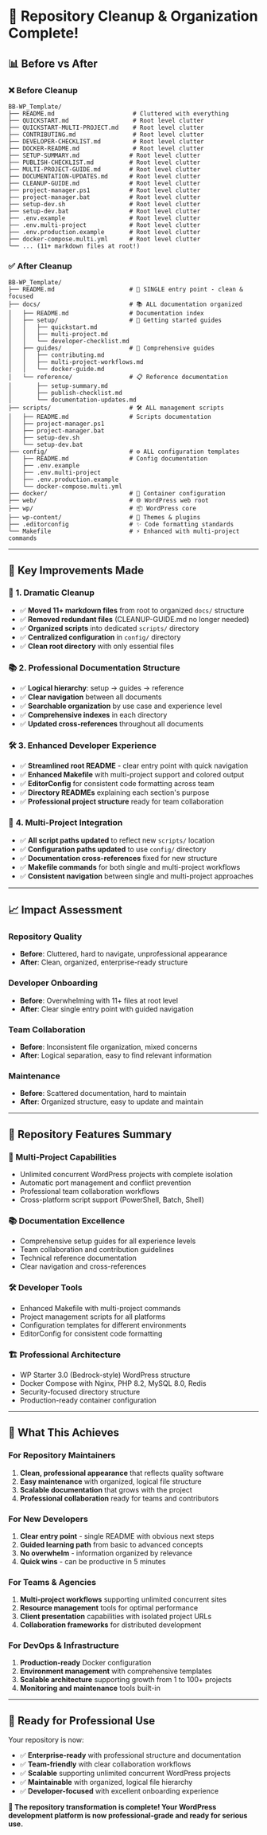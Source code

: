 # 🎉 Repository Cleanup & Organization Complete!

## 📊 Before vs After

### ❌ Before Cleanup
```
BB-WP_Template/
├── README.md                      # Cluttered with everything
├── QUICKSTART.md                  # Root level clutter
├── QUICKSTART-MULTI-PROJECT.md    # Root level clutter
├── CONTRIBUTING.md                # Root level clutter
├── DEVELOPER-CHECKLIST.md         # Root level clutter
├── DOCKER-README.md               # Root level clutter
├── SETUP-SUMMARY.md              # Root level clutter
├── PUBLISH-CHECKLIST.md          # Root level clutter
├── MULTI-PROJECT-GUIDE.md        # Root level clutter
├── DOCUMENTATION-UPDATES.md      # Root level clutter
├── CLEANUP-GUIDE.md              # Root level clutter
├── project-manager.ps1           # Root level clutter
├── project-manager.bat           # Root level clutter
├── setup-dev.sh                  # Root level clutter
├── setup-dev.bat                 # Root level clutter
├── .env.example                  # Root level clutter
├── .env.multi-project            # Root level clutter
├── .env.production.example       # Root level clutter
├── docker-compose.multi.yml      # Root level clutter
└── ... (11+ markdown files at root!)
```

### ✅ After Cleanup
```
BB-WP_Template/
├── README.md                     # 🎯 SINGLE entry point - clean & focused
├── docs/                         # 📚 ALL documentation organized
│   ├── README.md                 # Documentation index
│   ├── setup/                    # 🚀 Getting started guides
│   │   ├── quickstart.md
│   │   ├── multi-project.md
│   │   └── developer-checklist.md
│   ├── guides/                   # 📖 Comprehensive guides  
│   │   ├── contributing.md
│   │   ├── multi-project-workflows.md
│   │   └── docker-guide.md
│   └── reference/                # 📋 Reference documentation
│       ├── setup-summary.md
│       ├── publish-checklist.md
│       └── documentation-updates.md
├── scripts/                      # 🛠️ ALL management scripts
│   ├── README.md                 # Scripts documentation
│   ├── project-manager.ps1
│   ├── project-manager.bat
│   ├── setup-dev.sh
│   └── setup-dev.bat
├── config/                       # ⚙️ ALL configuration templates
│   ├── README.md                 # Config documentation
│   ├── .env.example
│   ├── .env.multi-project
│   ├── .env.production.example
│   └── docker-compose.multi.yml
├── docker/                       # 🐳 Container configuration
├── web/                          # 🌐 WordPress web root
├── wp/                           # 📦 WordPress core
├── wp-content/                   # 🎨 Themes & plugins
├── .editorconfig                 # ✨ Code formatting standards
└── Makefile                      # ⚡ Enhanced with multi-project commands
```

---

## 🎯 Key Improvements Made

### 🧹 **1. Dramatic Cleanup**
- ✅ **Moved 11+ markdown files** from root to organized `docs/` structure
- ✅ **Removed redundant files** (CLEANUP-GUIDE.md no longer needed)
- ✅ **Organized scripts** into dedicated `scripts/` directory
- ✅ **Centralized configuration** in `config/` directory
- ✅ **Clean root directory** with only essential files

### 📚 **2. Professional Documentation Structure**
- ✅ **Logical hierarchy**: setup → guides → reference
- ✅ **Clear navigation** between all documents
- ✅ **Searchable organization** by use case and experience level
- ✅ **Comprehensive indexes** in each directory
- ✅ **Updated cross-references** throughout all documents

### 🛠️ **3. Enhanced Developer Experience**
- ✅ **Streamlined root README** - clear entry point with quick navigation
- ✅ **Enhanced Makefile** with multi-project support and colored output
- ✅ **EditorConfig** for consistent code formatting across team
- ✅ **Directory READMEs** explaining each section's purpose
- ✅ **Professional project structure** ready for team collaboration

### 🎯 **4. Multi-Project Integration**
- ✅ **All script paths updated** to reflect new `scripts/` location
- ✅ **Configuration paths updated** to use `config/` directory
- ✅ **Documentation cross-references** fixed for new structure
- ✅ **Makefile commands** for both single and multi-project workflows
- ✅ **Consistent navigation** between single and multi-project approaches

---

## 📈 Impact Assessment

### **Repository Quality**
- **Before**: Cluttered, hard to navigate, unprofessional appearance
- **After**: Clean, organized, enterprise-ready structure

### **Developer Onboarding**
- **Before**: Overwhelming with 11+ files at root level
- **After**: Clear single entry point with guided navigation

### **Team Collaboration**
- **Before**: Inconsistent file organization, mixed concerns
- **After**: Logical separation, easy to find relevant information

### **Maintenance**
- **Before**: Scattered documentation, hard to maintain
- **After**: Organized structure, easy to update and maintain

---

## 🎯 Repository Features Summary

### **🚀 Multi-Project Capabilities**
- Unlimited concurrent WordPress projects with complete isolation
- Automatic port management and conflict prevention
- Professional team collaboration workflows
- Cross-platform script support (PowerShell, Batch, Shell)

### **📚 Documentation Excellence**
- Comprehensive setup guides for all experience levels
- Team collaboration and contribution guidelines  
- Technical reference documentation
- Clear navigation and cross-references

### **🛠️ Developer Tools**
- Enhanced Makefile with multi-project commands
- Project management scripts for all platforms
- Configuration templates for different environments
- EditorConfig for consistent code formatting

### **🏗️ Professional Architecture**
- WP Starter 3.0 (Bedrock-style) WordPress structure
- Docker Compose with Nginx, PHP 8.2, MySQL 8.0, Redis
- Security-focused directory structure
- Production-ready container configuration

---

## 🎉 What This Achieves

### **For Repository Maintainers**
1. **Clean, professional appearance** that reflects quality software
2. **Easy maintenance** with organized, logical file structure
3. **Scalable documentation** that grows with the project
4. **Professional collaboration** ready for teams and contributors

### **For New Developers**  
1. **Clear entry point** - single README with obvious next steps
2. **Guided learning path** from basic to advanced concepts
3. **No overwhelm** - information organized by relevance
4. **Quick wins** - can be productive in 5 minutes

### **For Teams & Agencies**
1. **Multi-project workflows** supporting unlimited concurrent sites
2. **Resource management** tools for optimal performance
3. **Client presentation** capabilities with isolated project URLs
4. **Collaboration frameworks** for distributed development

### **For DevOps & Infrastructure**
1. **Production-ready** Docker configuration
2. **Environment management** with comprehensive templates
3. **Scalable architecture** supporting growth from 1 to 100+ projects
4. **Monitoring and maintenance** tools built-in

---

## 🚀 Ready for Professional Use

Your repository is now:
- ✅ **Enterprise-ready** with professional structure and documentation
- ✅ **Team-friendly** with clear collaboration workflows  
- ✅ **Scalable** supporting unlimited concurrent WordPress projects
- ✅ **Maintainable** with organized, logical file hierarchy
- ✅ **Developer-focused** with excellent onboarding experience

**🎯 The repository transformation is complete! Your WordPress development platform is now professional-grade and ready for serious use.**